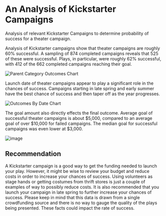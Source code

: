 # An Analysis of Kickstarter Campaigns
Analysis of relevant Kickstarter Campaigns to determine probability of success for a theater campaign.

Analysis of Kickstarter campaigns show that theater campaigns are roughly 60% successful. A sampling of 874 completed campaigns reveals that 525 of these were successful. Plays, in particular, were roughly 62% successful, with 412 of the 662 completed campaigns reaching their goal.

![Parent Category Outcomes Chart](https://user-images.githubusercontent.com/78807451/115577187-31d68780-a292-11eb-92bb-1a14b10bc968.png)

Launch date of theater campaigns appear to play a significant role in the chances of success. Campaigns starting in late spring and early summer have the best chance of success and then taper off as the year progresses.

![Outcomes By Date Chart](https://user-images.githubusercontent.com/78807451/115577404-68140700-a292-11eb-9c14-db8ce26c2ac1.PNG)

The goal amount also directly effects the final outcome. Average goal of successful theater campaigns is about $5,000, compared to an average goal of over $10,000 for failed campaigns.  The median goal for successful campaigns was even lower at $3,000.

![image](https://user-images.githubusercontent.com/78807451/115577490-795d1380-a292-11eb-9e5d-29c101cfad48.png)

## Recommendation

A Kickstarter campaign is a good way to get the funding needed to launch your play. However, it might be wise to review your budget and reduce costs in order to increase your chances of success. Using volunteers as stage hands or getting costumes from thrift stores is just a couple of examples of way to possibly reduce costs. It is also recommended that you launch your campaign in late spring to further increase your chances of success. Please keep in mind that this data is drawn from a single crowdfunding source and there is no way to gauge the quality of the plays being presented. These facts could impact the rate of success.
